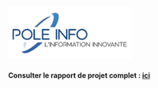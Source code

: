  # <img src="https://github.com/elias-utf8/api-poleinfo/blob/main/logo.png" alt="logo" width="250"/>
**Consulter le rapport de projet complet : [ici](https://drive.proton.me/urls/N185C6RGN0#DK6YmItpwzDo])**
